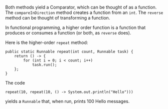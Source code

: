 Both methods yield a Comparator, which can be thought of as a function. The `compareInDirection` method creates a function from an `int`. The `reverse` method can be thought of transforming a function.

In functional programming, a higher order function is a function that produces or consumes a function (or both, as `reverse` does).

Here is the higher-order `repeat` method:

    public static Runnable repeat(int count, Runnable task) {
        return () -> {
            for (int i = 0; i < count; i++)
                task.run();
        };
    }
    
The code

    repeat(10, repeat(10, () -> System.out.println("Hello")))

yields a `Runnable` that, when run, prints 100 Hello messages. 
